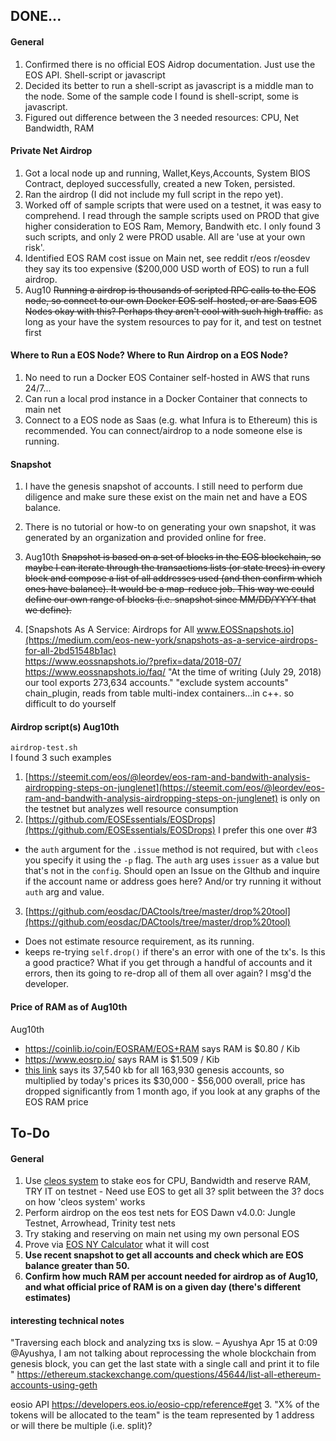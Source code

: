 ## DONE...
#### General
1. Confirmed there is no official EOS Aidrop documentation. Just use the EOS API. Shell-script or javascript
2. Decided its better to run a shell-script as javascript is a middle man to the node. Some of the sample code I found is shell-script, some is javascript.
3. Figured out difference between the 3 needed resources: CPU, Net Bandwidth, RAM

#### Private Net Airdrop
1. Got a local node up and running, Wallet,Keys,Accounts, System BIOS Contract, deployed successfully, created a new Token, persisted.
2. Ran the airdrop (I did not include my full script in the repo yet).
3. Worked off of sample scripts that were used on a testnet, it was easy to comprehend. I read through the sample scripts used on PROD that give higher consideration to EOS Ram, Memory, Bandwith etc. I only found 3 such scripts, and only 2 were PROD usable. All are 'use at your own risk'.
4. Identified EOS RAM cost issue on Main net, see reddit r/eos r/eosdev they say its too expensive ($200,000 USD worth of EOS) to run a full airdrop.
5. Aug10 ~~Running a airdrop is thousands of scripted RPC calls to the EOS node, so connect to our own Docker EOS self-hosted, or are Saas EOS Nodes okay with this? Perhaps they aren't cool with such high traffic.~~ as long as your have the system resources to pay for it, and test on testnet first

#### Where to Run a EOS Node? Where to Run Airdrop on a EOS Node?
1. No need to run a Docker EOS Container self-hosted in AWS that runs 24/7...
2. Can run a local prod instance in a Docker Container that connects to main net
3. Connect to a EOS node as Saas (e.g. what Infura is to Ethereum) this is recommended. You can connect/airdrop to a node someone else is running.

#### Snapshot
1. I have the genesis snapshot of accounts. I still need to perform due diligence and make sure these exist on the main net and have a EOS balance.
2. There is no tutorial or how-to on generating your own snapshot, it was generated by an organization and provided online for free.

3. Aug10th ~~Snapshot is based on a set of blocks in the EOS blockchain, so maybe I can iterate through the transactions lists (or state trees) in every block and compose a list of all addresses used (and then confirm which ones have balance). It would be a map-reduce job. This way we could define our own range of blocks (i.e. snapshot since MM/DD/YYYY that we define).~~
4. [Snapshots As A Service: Airdrops for All www.EOSSnapshots.io](https://medium.com/eos-new-york/snapshots-as-a-service-airdrops-for-all-2bd51548b1ac)  
https://www.eossnapshots.io/?prefix=data/2018-07/
https://www.eossnapshots.io/faq/
"At the time of writing (July 29, 2018) our tool exports 273,634 accounts."
"exclude system accounts"
chain_plugin, reads from table multi-index containers...in c++. so difficult to do yourself

#### Airdrop script(s) Aug10th
`airdrop-test.sh`  
I found 3 such examples   
1. [https://steemit.com/eos/@leordev/eos-ram-and-bandwith-analysis-airdropping-steps-on-junglenet](https://steemit.com/eos/@leordev/eos-ram-and-bandwith-analysis-airdropping-steps-on-junglenet) is only on the testnet but analyzes well resource consumption
2. [https://github.com/EOSEssentials/EOSDrops](https://github.com/EOSEssentials/EOSDrops) I prefer this one over #3
- the `auth` argument for the `.issue` method is not required, but with `cleos` you specify it using the `-p` flag. The `auth` arg uses `issuer` as a value but that's not in the `config`. Should open an Issue on the GIthub and inquire if the account name or address goes here? And/or try running it without `auth` arg and value.
3. [https://github.com/eosdac/DACtools/tree/master/drop%20tool](https://github.com/eosdac/DACtools/tree/master/drop%20tool)
- Does not estimate resource requirement, as its running.
- keeps re-trying `self.drop()` if there's an error with one of the tx's. Is this a good practice? What if you get through a handful of accounts and it errors, then its going to re-drop all of them all over again? I msg'd the developer.

#### Price of RAM as of Aug10th
Aug10th
- https://coinlib.io/coin/EOSRAM/EOS+RAM says RAM is $0.80 / Kib
- https://www.eosrp.io/ says RAM is $1.509 / Kib  
- [this link](https://steemit.com/eos/@leordev/eos-ram-and-bandwith-analysis-airdropping-steps-on-junglenet) says its 37,540 kb for all 163,930 genesis accounts, so multiplied by today's prices its $30,000 - $56,000
overall, price has dropped significantly from 1 month ago, if you look at any graphs of the EOS RAM price

## To-Do
#### General
1. Use [cleos system](https://developers.eos.io/eosio-cleos/v1.1.0/reference#cleos-system-regproxy) to stake eos for CPU, Bandwidth and reserve RAM, TRY IT on testnet - Need use EOS to get all 3? split between the 3? docs on how 'cleos system' works 
2. Perform airdrop on the eos test nets for EOS Dawn v4.0.0: Jungle Testnet, Arrowhead, Trinity test nets
3. Try staking and reserving on main net using my own personal EOS
4. Prove via [EOS NY Calculator](https://www.eosrp.io/#calc) what it will cost
5. **Use recent snapshot to get all accounts and check which are EOS balance greater than 50.**
6. **Confirm how much RAM per account needed for airdrop as of Aug10, and what official price of RAM is on a given day (there's different estimates)**


#### interesting technical notes
"Traversing each block and analyzing txs is slow. – Ayushya Apr 15 at 0:09
@Ayushya, I am not talking about reprocessing the whole blockchain from genesis block, you can get the last state with a single call and print it to file "
https://ethereum.stackexchange.com/questions/45644/list-all-ethereum-accounts-using-geth

eosio API https://developers.eos.io/eosio-cpp/reference#get
3. "X% of the tokens will be allocated to the team" is the team represented by 1 address or will there be multiple (i.e. split)?


